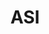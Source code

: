 ---
key: asi
title: ASI
category: 2048
logoURL: logos/2048-ASI-format-rond-rouge.png
url: https://www.asi.fr/
socials: []
---